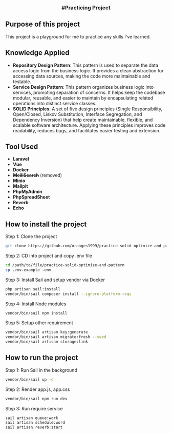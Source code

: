 <h3 align="center">
#Practicing Project
</h3>

## Purpose of this project

This project is a playground for me to practice any skills I've learned.

## Knowledge Applied

- **Repository Design Pattern**: This pattern is used to separate the data access logic from the business logic. It provides a clean abstraction for accessing data sources, making the code more maintainable and testable.
- **Service Design Pattern**: This pattern organizes business logic into services, promoting separation of concerns. It helps keep the codebase modular, reusable, and easier to maintain by encapsulating related operations into distinct service classes.
- **SOLID Principles**: A set of five design principles (Single Responsibility, Open/Closed, Liskov Substitution, Interface Segregation, and Dependency Inversion) that help create maintainable, flexible, and scalable software architecture. Applying these principles improves code readability, reduces bugs, and facilitates easier testing and extension.

## Tool Used

- **Laravel**
- **Vue**
- **Docker**
- <del>**MeiliSearch**</del> (removed)
- **Minio**
- **Mailpit**
- **PhpMyAdmin**
- **PhpSpreadSheet**
- **Reverb**
- **Echo**

## How to install the project
Step 1: Clone the project
```bash
git clone https://github.com/oranges1999/practice-solid-optimize-and-pattern.git
```

Step 2: CD into project and copy .env file
```bash
cd /path/to/file/practice-solid-optimize-and-pattern
cp .env.example .env
```

Step 3: Install Sail and setup vendor via Docker
```bash
php artisan sail:install
vendor/bin/sail composer install --ignore-platform-reqs
```

Step 4: Install Node modules
```bash
vendor/bin/sail npm install
```

Step 5: Setup other requirement
```bash
vendor/bin/sail artisan key:generate
vendor/bin/sail artisan migrate:fresh --seed
vendor/bin/sail artisan storage:link
```

## How to run the project
Step 1: Run Sail in the background
```bash
vendor/bin/sail up -d
```

Step 2: Render app.js, app.css
```bash
vendor/bin/sail npm run dev
```

Step 3: Run require service
```bash
sail artisan queue:work
sail artisan schedule:word
sail artisan reverb:start
```